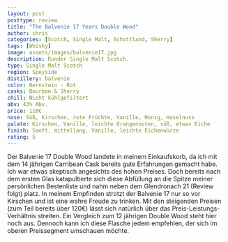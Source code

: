 ```yaml
---
layout: post
posttype: review
title: "The Balvenie 17 Years Double Wood"
author: chris
categories: [Scotch, Single Malt, Schottland, Sherry]
tags: [Whisky]
image: assets/images/balvenie17.jpg
description: Runder Single Malt Scotch.
type: Single Malt Scotch
region: Speyside
distillery: balvenie
color: Bernstein - Rot
casks: Bourbon & Sherry
chill: Nicht kühlgefiltert
abv: 43% Abv.
price: 110€
nose: Süß, Kirschen, rote Früchte, Vanille, Honig, Haselnuss
palate: Kirschen, Vanille, leichte Orangennoten, süß, etwas Eiche
finish: Sanft, mittellang, Vanille, leichte Eichenwürze
rating: 5
---
```


Der Balvenie 17 Double Wood landete in meinem Einkaufskorb, da ich mit dem 14 jährigen Carribean Cask bereits gute Erfahrungen gemacht habe. Ich war etwas skeptisch angesichts des hohen Preises. Doch bereits nach dem ersten Glas katapultierte sich diese Abfüllung an die Spitze meiner persönlichen Bestenliste und nahm neben dem Glendronach 21 (Review folgt) platz. In meinem Empfinden strotzt der Balvenie 17 nur so vor Kirschen und ist eine wahre Freude zu trinken. Mit den steigenden Preisen (zum Teil bereits über 120€) lässt sich natürlich über das Preis-Leistungs-Verhältnis streiten. Ein Vergleich zum 12 jährigen Double Wood steht hier noch aus. Dennoch kann ich diese Flasche jedem empfehlen, der sich im oberen Preissegment umschauen möchte. 
